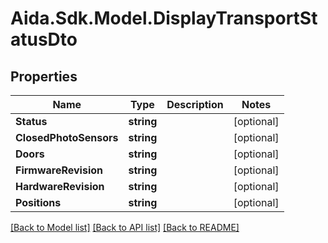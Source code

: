# Aida.Sdk.Model.DisplayTransportStatusDto

## Properties

Name | Type | Description | Notes
------------ | ------------- | ------------- | -------------
**Status** | **string** |  | [optional] 
**ClosedPhotoSensors** | **string** |  | [optional] 
**Doors** | **string** |  | [optional] 
**FirmwareRevision** | **string** |  | [optional] 
**HardwareRevision** | **string** |  | [optional] 
**Positions** | **string** |  | [optional] 

[[Back to Model list]](../README.md#documentation-for-models) [[Back to API list]](../README.md#documentation-for-api-endpoints) [[Back to README]](../README.md)

